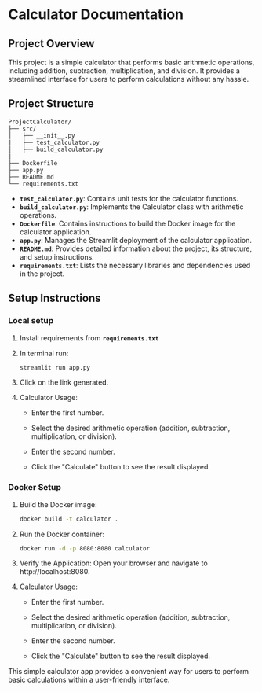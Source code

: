 # Calculator Documentation

## Project Overview

This project is a simple calculator that performs basic arithmetic operations, including addition, subtraction, multiplication, and division. It provides a streamlined interface for users to perform calculations without any hassle.

## Project Structure

```
ProjectCalculator/
├── src/
│   ├── __init__.py
|   ├── test_calculator.py
│   ├── build_calculator.py
|
├── Dockerfile
├── app.py
├── README.md
└── requirements.txt
```

- **`test_calculator.py`**: Contains unit tests for the calculator functions.
- **`build_calculator.py`**: Implements the Calculator class with arithmetic operations.
- **`Dockerfile`**: Contains instructions to build the Docker image for the calculator application.
- **`app.py`**: Manages the Streamlit deployment of the calculator application.
- **`README.md`**: Provides detailed information about the project, its structure, and setup instructions.
- **`requirements.txt`**: Lists the necessary libraries and dependencies used in the project.

## Setup Instructions

### Local setup

1. Install requirements from **`requirements.txt`**

2. In terminal run: 

   ```bash
   streamlit run app.py
   ```

3. Click on the link generated.

4. Calculator Usage:

   - Enter the first number.

   - Select the desired arithmetic operation (addition, subtraction, multiplication, or division).

   - Enter the second number.

   - Click the "Calculate" button to see the result displayed.


### Docker Setup

1. Build the Docker image:

   ```bash
   docker build -t calculator .
   ```

2. Run the Docker container:

   ```bash
   docker run -d -p 8080:8080 calculator
   ```

3. Verify the Application:
   Open your browser and navigate to http://localhost:8080. 

4. Calculator Usage:

   - Enter the first number.

   - Select the desired arithmetic operation (addition, subtraction, multiplication, or division).

   - Enter the second number.

   - Click the "Calculate" button to see the result displayed.


This simple calculator app provides a convenient way for users to perform basic calculations within a user-friendly interface. 



